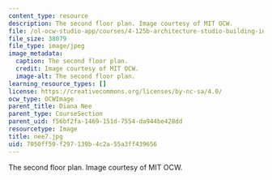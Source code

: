 ```yaml
---
content_type: resource
description: The second floor plan. Image courtesy of MIT OCW.
file: /ol-ocw-studio-app/courses/4-125b-architecture-studio-building-in-landscapes-fall-2005/7050ff50f297139b4c2a55a3ff439656_nee7.jpg
file_size: 38079
file_type: image/jpeg
image_metadata:
  caption: The second floor plan.
  credit: Image courtesy of MIT OCW.
  image-alt: The second floor plan.
learning_resource_types: []
license: https://creativecommons.org/licenses/by-nc-sa/4.0/
ocw_type: OCWImage
parent_title: Diana Nee
parent_type: CourseSection
parent_uid: f56bf2fa-1469-151d-7554-da944be428dd
resourcetype: Image
title: nee7.jpg
uid: 7050ff50-f297-139b-4c2a-55a3ff439656
---
```

The second floor plan. Image courtesy of MIT OCW.